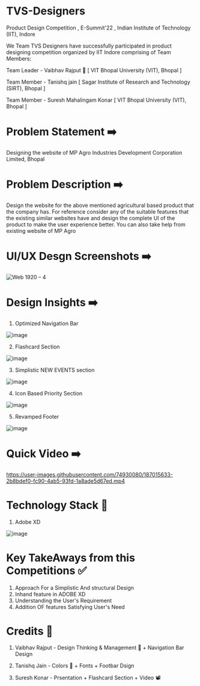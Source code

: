 # TVS-Designers 

Product Design Competition , E-Summit'22 , Indian Institute of Technology (IIT), Indore

We Team TVS Designers have successfully participated in product designing competition organized by IIT Indore comprising of Team Members:

Team Leader - Vaibhav Rajput 👑           [ VIT Bhopal University (VIT), Bhopal ]

Team Member - Tanishq jain                [ Sagar Institute of Research and Technology (SIRT), Bhopal ]

Team Member - Suresh Mahalingam Konar     [ VIT Bhopal University (VIT), Bhopal ]

# Problem Statement ➡️

Designing the website of MP Agro Industries Development Corporation Limited, Bhopal 

# Problem Description ➡️

Design the website for the above mentioned agricultural based product that the company has. For reference consider any of the suitable features that the          existing similar websites have and design the complete UI of the product to make the user experience better. You can also take help from existing website of MP Agro
                      
# UI/UX Desgn Screenshots ➡️

![Web 1920 – 4](https://user-images.githubusercontent.com/74930080/187014628-907c5149-2779-4646-8bb4-7aeb5840b659.png)

# Design Insights ➡️

1) Optimized Navigation Bar

![image](https://user-images.githubusercontent.com/74930080/187014755-8b9face4-598c-4df6-88f7-597b2dbf1c90.png)


2) Flashcard Section

![image](https://user-images.githubusercontent.com/74930080/187014787-533578cd-511e-4e58-b8cc-2275516d8844.png)


3) Simplistic NEW EVENTS section

![image](https://user-images.githubusercontent.com/74930080/187014796-db54fe5d-fe48-490a-8025-6138328e8929.png)


4) Icon Based Priority Section

![image](https://user-images.githubusercontent.com/74930080/187014823-455a74ad-08c6-4cdd-8eb5-db7dc1c73145.png)

5) Revamped Footer 

![image](https://user-images.githubusercontent.com/74930080/187014827-79c457d3-9218-4485-8f1e-665ff82b7741.png)

# Quick Video ➡️

https://user-images.githubusercontent.com/74930080/187015633-2b8bdef0-fc90-4ab5-93fd-1a8ade5d67ed.mp4

# Technology Stack 📝

1) Adobe XD

![image](https://user-images.githubusercontent.com/74930080/188194399-b6467343-adbc-49b7-9b05-0766a991eac5.png)


# Key TakeAways from this Competitions ✅

1) Approach For a Simplistic And structural Design 
2) Inhand feature in ADOBE XD
3) Understanding the User's Requirement 
4) Addition OF features Satisfying User's Need

# Credits 🏅

1) Vaibhav Rajput - Design Thinking & Management 🤔 + Navigation Bar Design

2) Tanishq Jain - Colors 🎨 + Fonts + Footbar Dsign

3) Suresh Konar - Prsentation + Flashcard Section + Video 📽️


